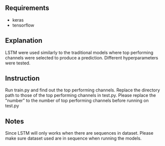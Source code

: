 ## Requirements 
- keras
- tensorflow

## Explanation 
LSTM were used similarly to the traditional models where top performing channels were selected to produce a prediction. Different hyperparameters were tested. 

## Instruction
Run train.py and find out the top performing channels. Replace the directory path to those of the top performing channels in test.py. Please replace the "number" to the number of top performing channels before running on test.py  

## Notes 
Since LSTM will only works when there are sequences in dataset. Please make sure dataset used are in sequence when running the models. 
